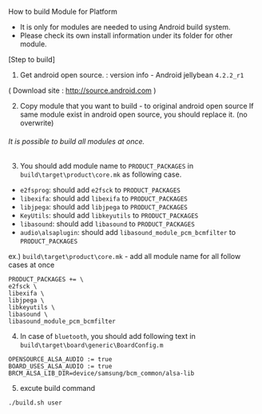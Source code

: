 How to build Module for Platform
- It is only for modules are needed to using Android build system.
- Please check its own install information under its folder for other module.

[Step to build]
1. Get android open source.
: version info - Android jellybean `4.2.2_r1`

( Download site : http://source.android.com )

2. Copy module that you want to build - to original android open source
If same module exist in android open source, you should replace it. (no 
overwrite)


###### It is possible to build all modules at once.


3. You should add module name to `PRODUCT_PACKAGES` in `build\target\product\core.mk` as following case.

- `e2fsprog`: should add `e2fsck` to `PRODUCT_PACKAGES`
- `libexifa`: should add `libexifa` to `PRODUCT_PACKAGES`
- `libjpega`: should add `libjpega` to `PRODUCT_PACKAGES`
- `KeyUtils`: should add `libkeyutils` to `PRODUCT_PACKAGES`
- `libasound`: should add `libasound` to `PRODUCT_PACKAGES`
- `audio\alsaplugin`: should add `libasound_module_pcm_bcmfilter` to `PRODUCT_PACKAGES`

ex.) `build\target\product\core.mk` - add all module name for all follow cases at once

```
PRODUCT_PACKAGES += \
e2fsck \
libexifa \
libjpega \
libkeyutils \
libasound \
libasound_module_pcm_bcmfilter
```

4. In case of `bluetooth`, you should add following text in `build\target\board\generic\BoardConfig.m`

```
OPENSOURCE_ALSA_AUDIO := true
BOARD_USES_ALSA_AUDIO := true
BRCM_ALSA_LIB_DIR=device/samsung/bcm_common/alsa-lib
```

5. excute build command
```
./build.sh user
```
